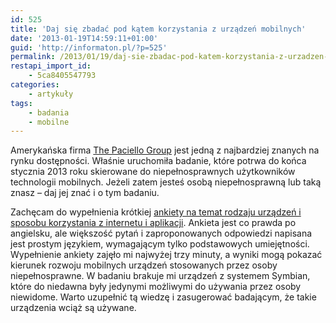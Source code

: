 ```yaml
---
id: 525
title: 'Daj się zbadać pod kątem korzystania z urządzeń mobilnych'
date: '2013-01-19T14:59:11+01:00'
guid: 'http://informaton.pl/?p=525'
permalink: /2013/01/19/daj-sie-zbadac-pod-katem-korzystania-z-urzadzen-mobilnych/
restapi_import_id:
    - 5ca8405547793
categories:
    - artykuły
tags:
    - badania
    - mobilne
---
```


Amerykańska firma [The Paciello Group](http://www.paciellogroup.com/) jest jedną z najbardziej znanych na rynku dostępności. Właśnie uruchomiła badanie, które potrwa do końca stycznia 2013 roku skierowane do niepełnosprawnych użytkowników technologii mobilnych. Jeżeli zatem jesteś osobą niepełnosprawną lub taką znasz – daj jej znać i o tym badaniu.

Zachęcam do wypełnienia krótkiej [ankiety na temat rodzaju urządzeń i sposobu korzystania z internetu i aplikacji](http://www.paciellogroup.com/mobile/). Ankieta jest co prawda po angielsku, ale większość pytań i zaproponowanych odpowiedzi napisana jest prostym językiem, wymagającym tylko podstawowych umiejętności. Wypełnienie ankiety zajęło mi najwyżej trzy minuty, a wyniki mogą pokazać kierunek rozwoju mobilnych urządzeń stosowanych przez osoby niepełnosprawne. W badaniu brakuje mi urządzeń z systemem Symbian, które do niedawna były jedynymi możliwymi do używania przez osoby niewidome. Warto uzupełnić tą wiedzę i zasugerować badającym, że takie urządzenia wciąż są używane.
